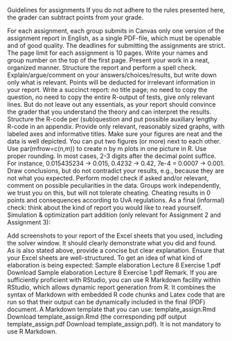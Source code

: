 Guidelines for assignments
If you do not adhere to the rules presented here, the grader can subtract points from your grade.

For each assignment, each group submits in Canvas only one version of the assignment report in English, as a single PDF-file, which must be openable and of good quality.
The deadlines for submitting the assignments are strict.  
The page limit for each assignment is 10 pages.
Write your names and group  number on the top of the first page.
Present your work in a neat, organized manner. Structure the report and perform a spell check.
Explain/argue/comment on your answers/choices/results, but write down only what is relevant. Points will be deducted for irrelevant information in your report.
Write a succinct report: no title page; no need to copy the question, no need to copy the entire R-output of tests, give only relevant lines. But do not leave out any essentials, as your report should convince the grader that you understand the theory and can interpret the results.
Structure the R-code per (sub)question and put possible auxiliary lengthy R-code in an appendix.
Provide only relevant, reasonably sized graphs, with labeled axes and informative titles. Make sure your figures are neat and the data is well depicted. You can put two figures (or more) next to each other. Use par(mfrow=c(n,m)) to create n by m plots in one picture in R.
Use proper rounding. In most cases, 2-3 digits after the decimal point suffice. For instance, 0.015435234 → 0.015, 0.4232 → 0.42, 7e-4 = 0.0007 → 0.001.
Draw conclusions, but do not contradict your results, e.g., because they are not what you expected.
Perform model check if asked and/or relevant, comment on possible peculiarities in the data.
Groups work independently, we trust you on this, but will not tolerate cheating. Cheating results in 0 points and consequences according to UvA regulations.
As a final (informal) check: think about the kind of report you would like to read yourself.
Simulation & optimization part addition (only relevant for Assignment 2 and Assignment 3):

Add screenshots to your report of the Excel sheets that you used, including the solver window. It should clearly demonstrate what you did and found. As is also stated above, provide a concise but clear explanation.
Ensure that your Excel sheets are well-structured.
To get an idea of what kind of elaboration is being expected: Sample elaboration Lecture 8 Exercise 1.pdf Download Sample elaboration Lecture 8 Exercise 1.pdf
Remark. If you are sufficiently proficient with RStudio, you can use R Markdown facility within RStudio, which allows dynamic report generation from R. It combines the syntax of Markdown with embedded R code chunks and Latex code that are run so that their output can be dynamically included in the final (PDF) document. A Markdown template that you can use: template_assign.Rmd Download template_assign.Rmd (the corresponding pdf output template_assign.pdf Download template_assign.pdf). It is not mandatory to use R Markdown.  